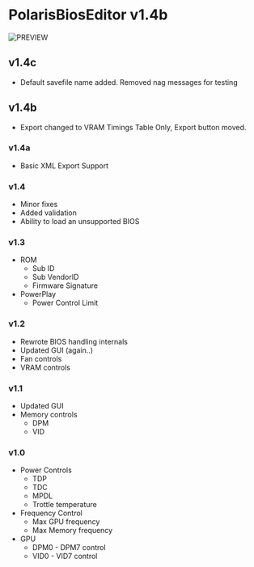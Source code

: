 # PolarisBiosEditor v1.4b
![PREVIEW](http://i.imgur.com/iCKSSaH.png)

## v1.4c
- Default savefile name added. Removed nag messages for testing

## v1.4b
- Export changed to VRAM Timings Table Only, Export button moved.

### v1.4a
- Basic XML Export Support

### v1.4
- Minor fixes
- Added validation
- Ability to load an unsupported BIOS

### v1.3
- ROM
  - Sub ID
  - Sub VendorID
  - Firmware Signature
- PowerPlay
  - Power Control Limit

### v1.2
- Rewrote BIOS handling internals
- Updated GUI (again..)
- Fan controls
- VRAM controls

### v1.1
- Updated GUI
- Memory controls
  - DPM
  - VID

### v1.0
- Power Controls
  - TDP
  - TDC
  - MPDL
  - Trottle temperature
- Frequency Control
  - Max GPU frequency
  - Max Memory frequency
- GPU
  - DPM0 - DPM7 control
  - VID0 - VID7 control
